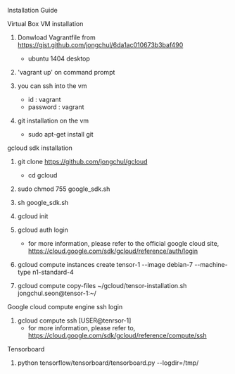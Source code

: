 Installation Guide

Virtual Box VM installation 

 1. Donwload Vagrantfile from https://gist.github.com/jongchul/6da1ac010673b3baf490 
    - ubuntu 1404 desktop

 2. 'vagrant up' on command prompt  

 3. you can ssh into the vm 
    - id : vagrant 
    - password : vagrant  

 4. git installation on the vm 
    - sudo apt-get install git
    

gcloud sdk installation

 1. git clone https://github.com/jongchul/gcloud
    - cd gcloud 
 
 2. sudo chmod 755 google_sdk.sh 

 3. sh google_sdk.sh

 4. gcloud init  

 5. gcloud auth login 
    - for more information, please refer to the official google cloud site, https://cloud.google.com/sdk/gcloud/reference/auth/login

 6. gcloud compute instances create tensor-1 --image debian-7 --machine-type n1-standard-4

 7. gcloud compute copy-files ~/gcloud/tensor-installation.sh jongchul.seon@tensor-1:~/

Google cloud compute engine ssh login

 1. gcloud compute ssh [USER@tenrsor-1]
    - for more information, please refer to, https://cloud.google.com/sdk/gcloud/reference/compute/ssh

 

Tensorboard 

 1. python tensorflow/tensorboard/tensorboard.py --logdir=/tmp/

